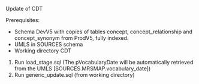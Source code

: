 Update of CDT

Prerequisites:
- Schema DevV5 with copies of tables concept, concept_relationship and concept_synonym from ProdV5, fully indexed. 
- UMLS in SOURCES schema
- Working directory CDT

1. Run load_stage.sql (The pVocabularyDate will be automatically retrieved from the UMLS [SOURCES.MRSMAP.vocabulary_date])
2. Run generic_update.sql (from working directory)